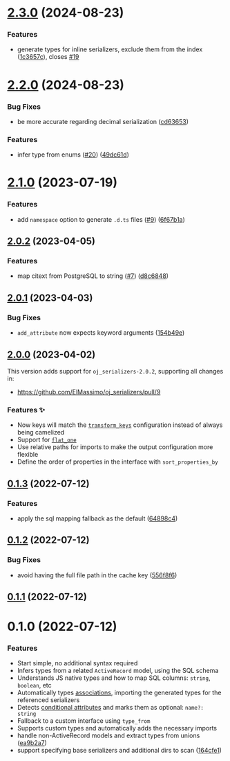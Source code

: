 # [2.3.0](https://github.com/ElMassimo/types_from_serializers/compare/types_from_serializers@2.2.0...types_from_serializers@2.3.0) (2024-08-23)


### Features

* generate types for inline serializers, exclude them from the index ([1c3657c](https://github.com/ElMassimo/types_from_serializers/commit/1c3657c61a1bc891f3219f6eaf8557cd3cd6344a)), closes [#19](https://github.com/ElMassimo/types_from_serializers/issues/19)



# [2.2.0](https://github.com/ElMassimo/types_from_serializers/compare/types_from_serializers@2.1.0...types_from_serializers@2.2.0) (2024-08-23)


### Bug Fixes

* be more accurate regarding decimal serialization ([cd63653](https://github.com/ElMassimo/types_from_serializers/commit/cd636530a5710112a14746cc7d0e3f15016cd5e1))


### Features

* infer type from enums ([#20](https://github.com/ElMassimo/types_from_serializers/issues/20)) ([49dc61d](https://github.com/ElMassimo/types_from_serializers/commit/49dc61da2718256e9b5f5743b5a65c4746d64c2f))



# [2.1.0](https://github.com/ElMassimo/types_from_serializers/compare/types_from_serializers@2.0.2...types_from_serializers@2.1.0) (2023-07-19)


### Features

* add `namespace` option to generate `.d.ts` files ([#9](https://github.com/ElMassimo/types_from_serializers/issues/9)) ([6f67b1a](https://github.com/ElMassimo/types_from_serializers/commit/6f67b1ad9283868e8e3325042645bceccc85b047))



## [2.0.2](https://github.com/ElMassimo/types_from_serializers/compare/types_from_serializers@2.0.1...types_from_serializers@2.0.2) (2023-04-05)


### Features

* map citext from PostgreSQL to string ([#7](https://github.com/ElMassimo/types_from_serializers/issues/7)) ([d8c6848](https://github.com/ElMassimo/types_from_serializers/commit/d8c6848b99b0f4ba3770871f491755c229a2c4b0))



## [2.0.1](https://github.com/ElMassimo/types_from_serializers/compare/types_from_serializers@2.0.0...types_from_serializers@2.0.1) (2023-04-03)


### Bug Fixes

* `add_attribute` now expects keyword arguments ([154b49e](https://github.com/ElMassimo/types_from_serializers/commit/154b49e463e3e6533b21520b7f0d699e6f0f47ba))



## [2.0.0](https://github.com/ElMassimo/types_from_serializers/compare/types_from_serializers@0.1.2...types_from_serializers@2.0.0) (2023-04-02)

This version adds support for `oj_serializers-2.0.2`, supporting all changes in:

- https://github.com/ElMassimo/oj_serializers/pull/9

### Features ✨

- Now keys will match the [`transform_keys`](https://github.com/ElMassimo/oj_serializers#transforming-attribute-keys-) configuration instead of always being camelized
- Support for [`flat_one`](https://github.com/ElMassimo/oj_serializers#composing-serializers-)
- Use relative paths for imports to make the output configuration more flexible
- Define the order of properties in the interface with `sort_properties_by`

## [0.1.3](https://github.com/ElMassimo/types_from_serializers/compare/types_from_serializers@0.1.2...types_from_serializers@0.1.3) (2022-07-12)


### Features

* apply the sql mapping fallback as the default ([64898c4](https://github.com/ElMassimo/types_from_serializers/commit/64898c4e3a3f83ea67294f2200f253cd2a64aea9))



## [0.1.2](https://github.com/ElMassimo/types_from_serializers/compare/types_from_serializers@0.1.1...types_from_serializers@0.1.2) (2022-07-12)


### Bug Fixes

* avoid having the full file path in the cache key ([556f8f6](https://github.com/ElMassimo/types_from_serializers/commit/556f8f667608fa950a3ad0647540055b1b5f1dc8))



## [0.1.1](https://github.com/ElMassimo/types_from_serializers/compare/types_from_serializers@0.1.0...types_from_serializers@0.1.1) (2022-07-12)



# 0.1.0 (2022-07-12)


### Features

- Start simple, no additional syntax required
- Infers types from a related `ActiveRecord` model, using the SQL schema
- Understands JS native types and how to map SQL columns: `string`, `boolean`, etc
- Automatically types [associations](https://github.com/ElMassimo/oj_serializers#associations-dsl-), importing the generated types for the referenced serializers
- Detects [conditional attributes](https://github.com/ElMassimo/oj_serializers#rendering-an-attribute-conditionally) and marks them as optional: `name?: string`
- Fallback to a custom interface using `type_from`
- Supports custom types and automatically adds the necessary imports
- handle non-ActiveRecord models and extract types from unions ([ea9b2a7](https://github.com/ElMassimo/types_from_serializers/commit/ea9b2a71cb85503ff691e5ef115ab73f89b005af))
- support specifying base serializers and additional dirs to scan ([164cfe1](https://github.com/ElMassimo/types_from_serializers/commit/164cfe17bb0527c59cf95441381aef7bf797a568))



